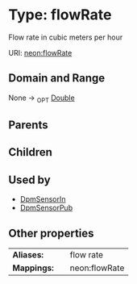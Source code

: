 
# Type: flowRate


Flow rate in cubic meters per hour

URI: [neon:flowRate](https://data.neonscience.org/flowRate)


## Domain and Range

None ->  <sub>OPT</sub> [Double](types/Double.md)

## Parents


## Children


## Used by

 * [DpmSensorIn](DpmSensorIn.md)
 * [DpmSensorPub](DpmSensorPub.md)

## Other properties

|  |  |  |
| --- | --- | --- |
| **Aliases:** | | flow rate |
| **Mappings:** | | neon:flowRate |

